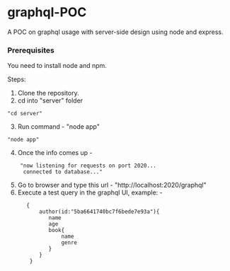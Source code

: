 # graphql-POC
A POC on graphql usage with server-side design using node and express.

### Prerequisites
You need to install node and npm.

Steps:
1. Clone the repository.
2. cd into "server" folder
```
"cd server"
```
3. Run command - "node app"
```
"node app"
```
4. Once the info comes up - 
```
    "now listening for requests on port 2020...
     connected to database..."
```     
5. Go to browser and type this url - "http://localhost:2020/graphql"
6. Execute a test query in the graphql UI, example: - 
     
```
      {
          author(id:"5ba6641740bc7f6bede7e93a"){
             name
             age
             book{
                 name
                 genre
             }
          }
       } 
```

